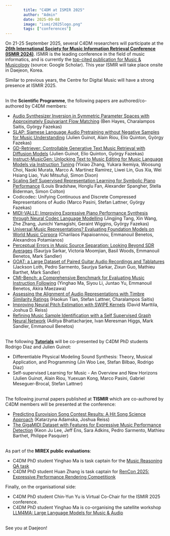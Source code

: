 ```yaml
---
        title: "C4DM at ISMIR 2025"
        author: "Admin"
        date: 2025-09-08
        image: "ismir2025logo.png"
        tags: ["conferences"]
---
```


<p></p>

On 21-25 September 2025, several C4DM researchers will participate at the <b>[26th International Society for Music Information Retrieval Conference (ISMIR 2024)](https://ismir2025.ismir.net/)</b>. ISMIR is the leading conference in the field of music informatics, and is currently the [top-cited publication for Music & Musicology](https://scholar.google.com/citations?view_op=top_venues&hl=en&vq=hum_musicmusicology) (source: Google Scholar). This year ISMIR will take place onsite in Daejeon, Korea.

Similar to previous years, the Centre for Digital Music will have a strong presence at ISMIR 2025.

<br>In the <b>Scientific Programme</b>, the following papers are authored/co-authored by C4DM members:

* [Audio Synthesizer Inversion in Symmetric Parameter Spaces with Approximately Equivariant Flow Matching](https://arxiv.org/abs/2506.07199) (Ben Hayes, Charalampos Saitis, György Fazekas)
* [SLAP: Siamese Language Audio Pretraining without Negative Samples for Music Understanding](https://arxiv.org/abs/2506.17815) (Julien Guinot, Alain Riou, Elio Quinton, György Fazekas)
* [GD-Retriever: Controllable Generative Text Music Retrieval with Diffusion Models](https://arxiv.org/abs/2506.17886) (Julien Guinot, Elio Quinton, György Fazekas)
* [Instruct-MusicGen: Unlocking Text to Music Editing for Music Language Models via Instruction Tuning](https://arxiv.org/abs/2405.18386) (Yixiao Zhang, Yukara Ikemiya, Woosung Choi, Naoki Murata, Marco A. Martínez Ramírez, Liwei Lin, Gus Xia, Wei Hsiang Liao, Yuki Mitsufuji, Simon Dixon)
* [Scaling Self Supervised Representation Learning for Symbolic Piano Performance](https://arxiv.org/abs/2506.23869) (Louis Bradshaw, Honglu Fan, Alexander Spangher, Stella Biderman, Simon Colton)
* Codicodec: Unifying Continuous and Discrete Compressed Representations of Audio (Marco Pasini, Stefan Lattner, György Fazekas)
* [MIDI-VALLE: Improving Expressive Piano Performance Synthesis through Neural Codec Language Modelling](https://arxiv.org/abs/2507.08530) (Jingjing Tang, Xin Wang, Zhe Zhang, Junichi Yamagishi, Geraint Wiggins, György Fazekas)
* [Universal Music Representations? Evaluating Foundation Models on World Music Corpora](https://arxiv.org/abs/2506.17055) (Charilaos Papaioannou, Emmanouil Benetos, Alexandros Potamianos)
* [Perceptual Errors in Music Source Separation: Looking Beyond SDR Averages](https://qmro.qmul.ac.uk/xmlui/handle/123456789/107959) (Saurjya Sarkar, Victoria Moomjian, Basil Woods, Emmanouil Benetos, Mark Sandler)
* [GOAT: a Large Dataset of Paired Guitar Audio Recordings and Tablatures](https://github.com/JackJamesLoth/GOAT-Dataset/blob/main/GOAT_paper.pdf) (Jackson Loth, Pedro Sarmento, Saurjya Sarkar, Zixun Guo, Mathieu Barthet, Mark Sandler)
* [CMI-Bench: a Comprehensive Benchmark for Evaluating Music Instruction Following](https://arxiv.org/abs/2506.12285) (Yinghao Ma, Siyou Li, Juntao Yu, Emmanouil Benetos, Akira Maezawa)
* [Assessing the Alignment of Audio Representations with Timbre Similarity Ratings](https://arxiv.org/abs/2507.07764) (Haokun Tian, Stefan Lattner, Charalampos Saitis)
* [Improving Neural Pitch Estimation with SWIPE Kernels](https://arxiv.org/abs/2507.11233) (David Marttila, Joshua D. Reiss)
* [Refining Music Sample Identification with a Self Supervised Graph Neural Network](https://www.arxiv.org/abs/2506.14684) (Aditya Bhattacharjee, Ivan Meresman Higgs, Mark Sandler, Emmanouil Benetos)


<br>The following <b><a href="https://ismir2025.ismir.net/program-tutorials">Tutorials</a></b> will be co-presented by C4DM PhD students Rodrigo Diaz and Julien Guinot:

* Differentiable Physical Modeling Sound Synthesis: Theory, Musical Application, and Programming (Jin Woo Lee, Stefan Bilbao, Rodrigo Diaz)
* Self-supervised Learning for Music - An Overview and New Horizons (Julien Guinot, Alain Riou, Yuexuan Kong, Marco Pasini, Gabriel Meseguer-Brocal, Stefan Lattner)


<br>The following journal papers published at <b>TISMIR</b> which are co-authored by C4DM members will be presented at the conference: 

* [Predicting Eurovision Song Contest Results: A Hit Song Science Approach](https://transactions.ismir.net/articles/10.5334/tismir.214) (Katarzyna Adamska, Joshua Reiss)
* [The GigaMIDI Dataset with Features for Expressive Music Performance Detection](https://transactions.ismir.net/articles/10.5334/tismir.203) (Keon Ju Lee, Jeff Ens, Sara Adkins, Pedro Sarmento, Mathieu Barthet, Philippe Pasquier)

<br>As part of the <b>MIREX public evaluations</b>:

* C4DM PhD student Yinghao Ma is task captain for the [Music Reasoning QA task](https://www.music-ir.org/mirex/wiki/2025:Music_Reasoning_QA)
* C4DM PhD student Huan Zhang is task captain for [RenCon 2025: Expressive Performance Rendering Competitionk](https://www.music-ir.org/mirex/wiki/2025:RenCon)

Finally, on the organisational side:

* C4DM PhD student Chin-Yun Yu is Virtual Co-Chair for the ISMIR 2025 conference.
* C4DM PhD student Yinghao Ma is co-organising the satellite workshop [LLM4MA: Large Language Models for Music & Audio](https://m-a-p.ai/LLM4Music/)


<br>See you at Daejeon!

